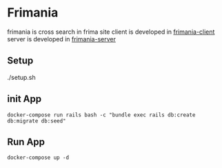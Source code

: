 # Frimania
frimania is cross search in frima site
client is developed in [frimania-client](https://github.com/ogontaro/frimania-client)  
server is developed in [frimania-server](https://github.com/ogontaro/frimania-server)

## Setup
./setup.sh

## init App
```
docker-compose run rails bash -c "bundle exec rails db:create db:migrate db:seed"
```

## Run App
```
docker-compose up -d
```
